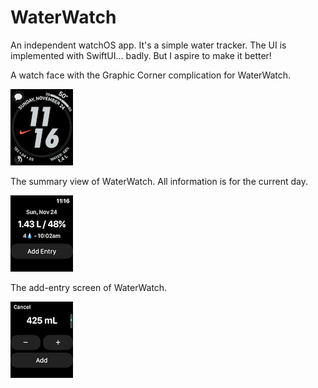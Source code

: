 # WaterWatch
An independent watchOS app.  It's a simple water tracker.  The UI is implemented with SwiftUI... badly.  But I aspire to make it better!

A watch face with the Graphic Corner complication for WaterWatch.

![Watch face screenshot](Screenshots/complication.PNG)

The summary view of WaterWatch. All information is for the current day.

![Summary view screenshot](Screenshots/summaryView.PNG)

The add-entry screen of WaterWatch.

![Add View screenshot](Screenshots/addView.PNG)
